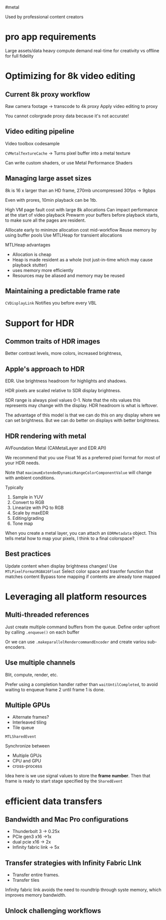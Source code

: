 #metal 

Used by professional content creators 

# pro app requirements
Large assets/data
heavy compute demand
real-time for creativity vs offline for full fidelity

# Optimizing for 8k video editing
## Current 8k proxy workflow
Raw camera footage -> transcode to 4k proxy
Apply video editing to proxy

You cannot colorgrade proxy data because it's not accurate!

## Video editing pipeline

Video toolbox codesample

`CVMetalTextureCache` -> Turns pixel buffer into a metal texture

Can write custom shaders, or use Metal Performance Shaders

## Managing large asset sizes

8k is 16 x larger than an HD frame, 270mb uncompressed
30fps -> 9gbps

Even with prores, 10min playback can be 1tb.


High VM page fault cost with large 8k allocations
Can impact performance at the start of video playback
Prewarm your buffers before playback starts, to make sure all the pages are resident.

Alllocate early to minimze allocation cost mid-workflow
Reuse memory by using buffer pools
Use MTLHeap for transient allocations

MTLHeap advantages
* Allocation is cheap
* Heap is made resident as a whole (not just-in-time which may cause playback stutter)
* uses memory more efficiently
* Resources may be aliased and memory may be reused

## Maintaining a predictable frame rate
`CVDisplayLink` Notifies you before every VBL
# Support for HDR
## Common traits of HDR images
Better contrast levels, more colors, increased brightness, 
## Apple's approach to HDR
EDR.  Use brightness headroom for highlights and shadows.

HDR pixels are scaled relative to SDR display brightness.

SDR range is always pixel values 0-1.  Note that the nits values this represents may change with the display.
HDR headroom is what is leftover.

The advantage of this model is that we can do this on any display where we can set brightness.  But we can do better on displays with better brightness.

## HDR rendering with metal
AVFoundation
Metal (CAMetalLayer and EDR API)

We recommend that you use Float 16 as a preferred pixel format for most of your HDR needs.

Note that `maximumExtendedDynamicRangeColorComponentValue` will change with ambient conditions.

Typically
1.  Sample in YUV
2.  Convert to RGB
3.  Linearize with PQ to RGB
4.  Scale by maxEDR
5.  Editing/grading
6.  Tone map

When you create a metal layer, you can attach an `EDRMetadata` object.  This tells metal how to map your pixels, I think to a final colorspace?  

## Best practices
Update content when display brightness changes!
Use `MTLPixelFormatRGBA16Float`
Select color space and trasnfer function that matches content
Bypass tone mapping if contents are already tone mapped

# Leveraging all platform resources
## Multi-threaded references

Just create multiple command buffers from the queue.
Define order upfront by calling `.enqueue()` on each buffer

Or we can use `.makeparallelRendercommandEncoder` and create variou sub-encoders.

## Use multiple channels
Blit, compute, render, etc.

Prefer using a completion handler rather than `waitUntilCompleted`, to avoid waiting to enqueue frame 2 until frame 1 is done.

## Multiple GPUs

* Alternate frames?
* Interleaved tiling
* Tile queue

`MTLSharedEvent`

Synchronize between
* Multiple GPUs
* CPU and GPU
* cross-process

Idea here is we use signal values to store the **frame number**.    Then that frame is ready to start stage specified by the `SharedEvent`

# efficient data transfers

## Bandwidth and Mac Pro configurations
* Thunderbolt 3 -> 0.25x
* PCIe gen3 x16 ->1x
* dual pcie x16 -> 2x
* Infinity fabric link -> 5x


## Transfer strategies with Infinity Fabric LInk
* Transfer entire frames.
* Transfer tiles


Infinity fabric link avoids the need to roundtrip through syste memory, which improves memory bandwidth.
## Unlock challenging workflows